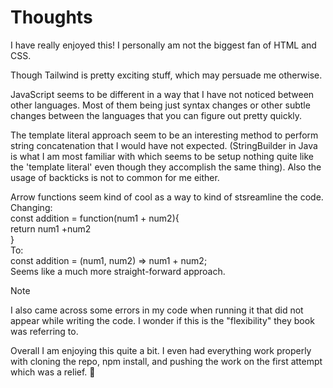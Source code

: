 # Thoughts

I have really enjoyed this! I personally am not the biggest fan of HTML and CSS.

Though Tailwind is pretty exciting stuff, which may persuade me otherwise.

JavaScript seems to be different in a way that I have not noticed between other languages. Most of them being just syntax changes or other subtle changes between the languages that you can figure out pretty quickly.

The template literal approach seem to be an interesting method to perform string concatenation that I would have not expected. (StringBuilder in Java is what I am most familiar with which seems to be setup nothing quite like the 'template literal' even though they accomplish the same thing). Also the usage of backticks is not to common for me either.

Arrow functions seem kind of cool as a way to kind of stsreamline the code. Changing:  
const addition = function(num1 + num2){  
return num1 +num2  
}  
To:  
const addition = (num1, num2) => num1 + num2;  
Seems like a much more straight-forward approach.

> [!NOTE]
> I also came across some errors in my code when running it that did not appear while writing the code. I wonder if this is the "flexibility" they book was referring to.

Overall I am enjoying this quite a bit. I even had everything work properly with cloning the repo, npm install, and pushing the work on the first attempt which was a relief. :smiling_face_with_tear:
